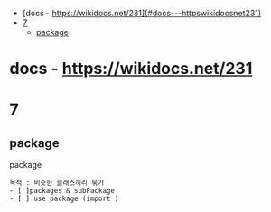 - [docs - https://wikidocs.net/231](#docs---httpswikidocsnet231)
- [7](#7)
  - [package](#package)

# docs - https://wikidocs.net/231  


# 7

## package  

package   

    목적 : 비슷한 클래스끼리 묶기  
	- [ ]packages & subPackage  
	- [ ] use package (import )   


